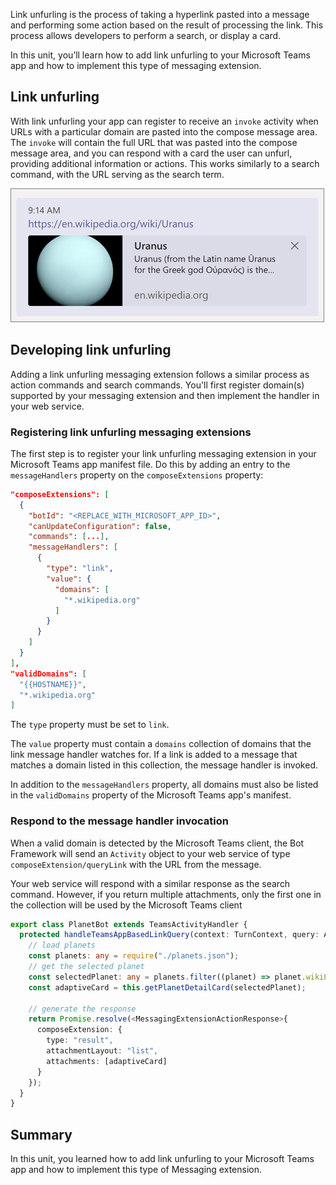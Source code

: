 Link unfurling is the process of taking a hyperlink pasted into a message and performing some action based on the result of processing the link. This process allows developers to perform a search, or display a card.

In this unit, you’ll learn how to add link unfurling to your Microsoft Teams app and how to implement this type of messaging extension.

## Link unfurling

With link unfurling your app can register to receive an `invoke` activity when URLs with a particular domain are pasted into the compose message area. The `invoke` will contain the full URL that was pasted into the compose message area, and you can respond with a card the user can unfurl, providing additional information or actions. This works similarly to a search command, with the URL serving as the search term.

![Screenshot of link unfurling](../media/07-test-01.png)

## Developing link unfurling

Adding a link unfurling messaging extension follows a similar process as action commands and search commands. You'll first register domain(s) supported by your messaging extension and then implement the handler in your web service.

### Registering link unfurling messaging extensions

The first step is to register your link unfurling messaging extension in your Microsoft Teams app manifest file. Do this by adding an entry to the `messageHandlers` property on the `composeExtensions` property:

```json
"composeExtensions": [
  {
    "botId": "<REPLACE_WITH_MICROSOFT_APP_ID>",
    "canUpdateConfiguration": false,
    "commands": [...],
    "messageHandlers": [
      {
        "type": "link",
        "value": {
          "domains": [
            "*.wikipedia.org"
          ]
        }
      }
    ]
  }
],
"validDomains": [
  "{{HOSTNAME}}",
  "*.wikipedia.org"
]
```

The `type` property must be set to `link`.

The `value` property must contain a `domains` collection of domains that the link message handler watches for. If a link is added to a message that matches a domain listed in this collection, the message handler is invoked.

In addition to the `messageHandlers` property, all domains must also be listed in the `validDomains` property of the Microsoft Teams app's manifest.

### Respond to the message handler invocation

When a valid domain is detected by the Microsoft Teams client, the Bot Framework will send an `Activity` object to your web service of type `composeExtension/queryLink` with the URL from the message.

Your web service will respond with a similar response as the search command. However, if you return multiple attachments, only the first one in the collection will be used by the Microsoft Teams client

```ts
export class PlanetBot extends TeamsActivityHandler {
  protected handleTeamsAppBasedLinkQuery(context: TurnContext, query: AppBasedLinkQuery): Promise<MessagingExtensionResponse> {
    // load planets
    const planets: any = require("./planets.json");
    // get the selected planet
    const selectedPlanet: any = planets.filter((planet) => planet.wikiLink === query.url)[0];
    const adaptiveCard = this.getPlanetDetailCard(selectedPlanet);

    // generate the response
    return Promise.resolve(<MessagingExtensionActionResponse>{
      composeExtension: {
        type: "result",
        attachmentLayout: "list",
        attachments: [adaptiveCard]
      }
    });
  }
}
```

## Summary

In this unit, you learned how to add link unfurling to your Microsoft Teams app and how to implement this type of Messaging extension.
